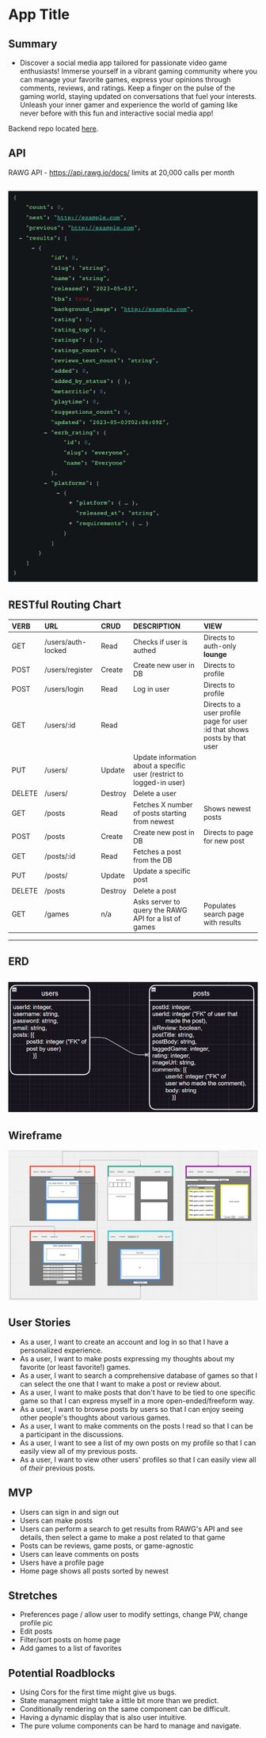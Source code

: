# App Title

## Summary 
* Discover a social media app tailored for passionate video game enthusiasts! Immerse yourself in a vibrant gaming community where you can manage your favorite games, express your opinions through comments, reviews, and ratings. Keep a finger on the pulse of the gaming world, staying updated on conversations that fuel your interests. Unleash your inner gamer and experience the world of gaming like never before with this fun and interactive social media app!

Backend repo located [here](https://github.com/jaronw1/project3server).

## API 

RAWG API - https://api.rawg.io/docs/
limits at 20,000 calls per month

![RawgAPI](./public/images/rawr.api.png)
---
## RESTful Routing Chart

| VERB   | URL                | CRUD    | DESCRIPTION                                                           | VIEW                                                                      |
|:------ |:------------------ |:------- |:--------------------------------------------------------------------- |:------------------------------------------------------------------------- |
| GET    | /users/auth-locked | Read    | Checks if user is authed                                              | Directs to auth-only **lounge**                                           |
| POST   | /users/register    | Create  | Create new user in DB                                                 | Directs to profile                                                        |
| POST   | /users/login       | Read    | Log in user                                                           | Directs to profile                                                        |
| GET    | /users/:id         | Read    |                                                                       | Directs to a user profile page for user :id that shows posts by that user |
| PUT    | /users/            | Update  | Update information about a specific user (restrict to logged-in user) |                                                                           |
| DELETE | /users/            | Destroy | Delete a user                                                         |                                                                           |
| GET    | /posts             | Read    | Fetches X number of posts starting from newest                        | Shows newest posts                                                        |
| POST   | /posts             | Create  | Create new post in DB                                                 | Directs to page for new post                                              |
| GET    | /posts/:id         | Read    | Fetches a post from the DB                                            |                                                                           |
| PUT    | /posts/            | Update  | Update a specific post                                                |                                                                           |
| DELETE | /posts             | Destroy | Delete a post                                                         |                                                                           |
| GET    | /games             | n/a     | Asks server to query the RAWG API for a list of games                 | Populates search page with results                                        |                                       |

---
## ERD
![ERD](./public/images/ERD.png)
---
## Wireframe
![Wireframe](./public/images/wireframe.png)

## User Stories 
* As a user, I want to create an account and log in so that I have a personalized experience.
* As a user, I want to make posts expressing my thoughts about my favorite (or least favorite!) games.
* As a user, I want to search a comprehensive database of games so that I can select the one that I want to make a post or review about.
* As a user, I want to make posts that don't have to be tied to one specific game so that I can express myself in a more open-ended/freeform way.
* As a user, I want to browse posts by users so that I can enjoy seeing other people's thoughts about various games.
* As a user, I want to make comments on the posts I read so that I can be a participant in the discussions.
* As a user, I want to see a list of my own posts on my profile so that I can easily view all of my previous posts.
* As a user, I want to view other users' profiles so that I can easily view all of *their* previous posts.

## MVP

* Users can sign in and sign out
* Users can make posts
* Users can perform a search to get results from RAWG's API and see details, then select a game to make a post related to that game
* Posts can be reviews, game posts, or game-agnostic
* Users can leave comments on posts
* Users have a profile page
* Home page shows all posts sorted by newest

## Stretches

* Preferences page / allow user to modify settings, change PW, change profile pic
* Edit posts
* Filter/sort posts on home page
* Add games to a list of favorites

## Potential Roadblocks

* Using Cors for the first time might give us bugs.
* State managment might take a little bit more than we predict.
* Conditionally rendering on the same component can be difficult.
* Having a dynamic display that is also user intuitive.
* The pure volume components can be hard to manage and navigate.